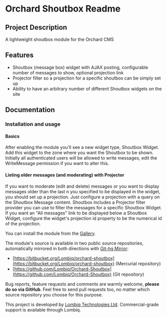 # Orchard Shoutbox Readme



## Project Description

A lightweight shoutbox module for the Orchard CMS


## Features

- Shoutbox (message box) widget with AJAX posting, configurable number of messages to show, optional projection link
- Projector filter so a projection for a specific shoutbox can be simply set up
- Ability to have an arbitrary number of different Shoutbox widgets on the site


## Documentation

### Installation and usage

#### Basics

After enabling the module you'll see a new widget type, Shoutbox Widget. Add this widget to the zone where you want the Shoutbox to be shown.  
Initially all authenticated users will be allowed to write messages, edit the WriteMessage permission if you want to alter this.

#### Listing older messages (and moderating) with Projector

If you want to moderate (edit and delete) messages or you want to display messages older than the last n you specified to be displayed in the widget, you should set up a projection. Just configure a projection with a query on the Shoutbox Message content. Shoutbox includes a Projector filter provider you can use to filter the messages for a specific Shoutbox Widget.  
If you want an "All messages" link to be displayed below a Shoutbox Widget, configure the widget's projection id property to be the numerical id of the projection.


You can install the module from the [Gallery](https://gallery.orchardproject.net/List/Modules/Orchard.Module.OrchardHUN.Shoutbox).

The module's source is available in two public source repositories, automatically mirrored in both directions with [Git-hg Mirror](https://githgmirror.com):

- [https://bitbucket.org/Lombiq/orchard-shoutbox](https://bitbucket.org/Lombiq/orchard-shoutbox) (Mercurial repository)
- [https://github.com/Lombiq/Orchard-Shoutbox](https://github.com/Lombiq/Orchard-Shoutbox) (Git repository)

Bug reports, feature requests and comments are warmly welcome, **please do so via GitHub**.
Feel free to send pull requests too, no matter which source repository you choose for this purpose.

This project is developed by [Lombiq Technologies Ltd](http://lombiq.com/). Commercial-grade support is available through Lombiq.